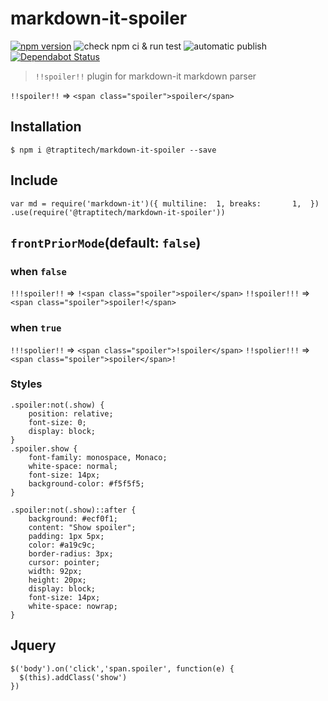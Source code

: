 # markdown-it-spoiler
[![npm version](https://badge.fury.io/js/%40traptitech%2Fmarkdown-it-spoiler.svg)](https://badge.fury.io/js/%40traptitech%2Fmarkdown-it-spoiler)
![check npm ci & run test](https://github.com/traPtitech/markdown-it-spoiler/workflows/check%20npm%20ci%20&%20run%20test/badge.svg)
![automatic publish](https://github.com/traPtitech/markdown-it-spoiler/workflows/automatic%20publish/badge.svg)
[![Dependabot Status](https://api.dependabot.com/badges/status?host=github&repo=traPtitech/markdown-it-spoiler)](https://dependabot.com)
> `!!spoiler!!` plugin for markdown-it markdown parser

`!!spoiler!!` => `<span class="spoiler">spoiler</span>`

## Installation
`$ npm i @traptitech/markdown-it-spoiler --save`

## Include
`var md = require('markdown-it')({
  multiline:  1,
  breaks: 		1, 
})
.use(require('@traptitech/markdown-it-spoiler'))`



## `frontPriorMode`(default: `false`)
### when `false`

`!!!spoiler!!` => `!<span class="spoiler">spoiler</span>`
`!!spoiler!!!` => `<span class="spoiler">spoiler!</span>`

### when `true`

`!!!spolier!!` => `<span class="spoiler">!spoiler</span>`
`!!spolier!!!` => `<span class="spoiler">spoiler</span>!`

### Styles

```
.spoiler:not(.show) {
	position: relative;
	font-size: 0;
	display: block;
}
.spoiler.show {
	font-family: monospace, Monaco;
	white-space: normal;
	font-size: 14px;
	background-color: #f5f5f5;
}

.spoiler:not(.show)::after {
	background: #ecf0f1;
	content: "Show spoiler";
	padding: 1px 5px;
	color: #a19c9c;
	border-radius: 3px;
	cursor: pointer;
	width: 92px;
	height: 20px;
	display: block;
	font-size: 14px;
	white-space: nowrap;
}
```
## Jquery
```
$('body').on('click','span.spoiler', function(e) {
  $(this).addClass('show')
})
```

